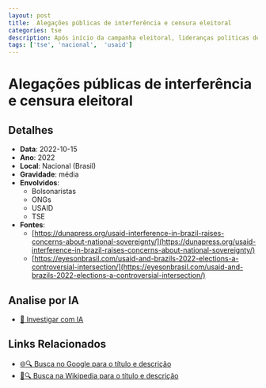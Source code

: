```yaml
---
layout: post
title:  Alegações públicas de interferência e censura eleitoral
categories: tse
description: Após início da campanha eleitoral, lideranças políticas de direita e imprensa alternativa passam a alegar que ONGs beneficiadas com verbas da USAID praticaram censura seletiva e ajudaram a direcionar o debate público. Não foram apresentados indícios técnicos de censura coordenada entre TSE e USAID.
tags: ['tse', 'nacional',  'usaid']
---
```


# Alegações públicas de interferência e censura eleitoral

## Detalhes
- **Data**: 2022-10-15
- **Ano**: 2022
- **Local**: Nacional (Brasil)
- **Gravidade**: média
- **Envolvidos**:
  - Bolsonaristas
  - ONGs
  - USAID
  - TSE
- **Fontes**:
  - [https://dunapress.org/usaid-interference-in-brazil-raises-concerns-about-national-sovereignty/](https://dunapress.org/usaid-interference-in-brazil-raises-concerns-about-national-sovereignty/)
  - [https://eyesonbrasil.com/usaid-and-brazils-2022-elections-a-controversial-intersection/](https://eyesonbrasil.com/usaid-and-brazils-2022-elections-a-controversial-intersection/)

## Analise por IA
- [🤖 Investigar com IA](https://www.perplexity.ai/search?q=%22Alexandre%20de%20Moraes%22%20Alega%C3%A7%C3%B5es%20p%C3%BAblicas%20de%20interfer%C3%AAncia%20e%20censura%20eleitoral%20Ap%C3%B3s%20in%C3%ADcio%20da%20campanha%20eleitoral%2C%20lideran%C3%A7as%20pol%C3%ADticas%20de%20direita%20e%20imprensa%20alternativa%20passam%20a%20alegar%20que%20ONGs%20beneficiadas%20com%20verbas%20da%20USAID%20praticaram%20censura%20seletiva%20e%20ajudaram%20a%20direcionar%20o%20debate%20p%C3%BAblico.%20N%C3%A3o%20foram%20apresentados%20ind%C3%ADcios%20t%C3%A9cnicos%20de%20censura%20coordenada%20entre%20TSE%20e%20USAID.%20Nacional%20%28Brasil%29%202022)

## Links Relacionados
- [🌐🔍 Busca no Google para o título e descrição](https://www.google.com/search?q=%22Alexandre%20de%20Moraes%22%20Alega%C3%A7%C3%B5es%20p%C3%BAblicas%20de%20interfer%C3%AAncia%20e%20censura%20eleitoral%20Ap%C3%B3s%20in%C3%ADcio%20da%20campanha%20eleitoral%2C%20lideran%C3%A7as%20pol%C3%ADticas%20de%20direita%20e%20imprensa%20alternativa%20passam%20a%20alegar%20que%20ONGs%20beneficiadas%20com%20verbas%20da%20USAID%20praticaram%20censura%20seletiva%20e%20ajudaram%20a%20direcionar%20o%20debate%20p%C3%BAblico.%20N%C3%A3o%20foram%20apresentados%20ind%C3%ADcios%20t%C3%A9cnicos%20de%20censura%20coordenada%20entre%20TSE%20e%20USAID.%20Nacional%20%28Brasil%29%202022)
- [📖🔍 Busca na Wikipedia para o título e descrição](https://pt.wikipedia.org/w/index.php?search=%22Alexandre%20de%20Moraes%22%20Alega%C3%A7%C3%B5es%20p%C3%BAblicas%20de%20interfer%C3%AAncia%20e%20censura%20eleitoral%20Ap%C3%B3s%20in%C3%ADcio%20da%20campanha%20eleitoral%2C%20lideran%C3%A7as%20pol%C3%ADticas%20de%20direita%20e%20imprensa%20alternativa%20passam%20a%20alegar%20que%20ONGs%20beneficiadas%20com%20verbas%20da%20USAID%20praticaram%20censura%20seletiva%20e%20ajudaram%20a%20direcionar%20o%20debate%20p%C3%BAblico.%20N%C3%A3o%20foram%20apresentados%20ind%C3%ADcios%20t%C3%A9cnicos%20de%20censura%20coordenada%20entre%20TSE%20e%20USAID.%20Nacional%20%28Brasil%29%202022)

